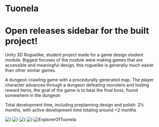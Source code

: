 # Tuonela
# Open releases sidebar for the built project!


 Unity 3D Roguelike, student project made for a game design student module. Biggest focuses of the module were making games that are accessible and meaningful design, this roguelike is generally much easier than other similar games.
 
 A dungeon crawling game with a procedurally generated map. The player character advances through a dungeon defeating monsters and looting reward items, the goal of the game is to beat the final boss, found somewhere in the dungeon
 
Total development time, including preplanning design and polish: 2½ months, with active development time totaling around <2 months


![i](https://i.imgur.com/lxgQ6CX.png)
![i](https://i.imgur.com/XQIyj52.png)
![i](https://i.imgur.com/l0E9xQz.png)
![i](https://i.imgur.com/7b8adiU.png)
![ExplorerOfTuonela](https://user-images.githubusercontent.com/54834264/137347020-96f236c9-af2a-42c8-ba1b-da9598b639e6.png)
